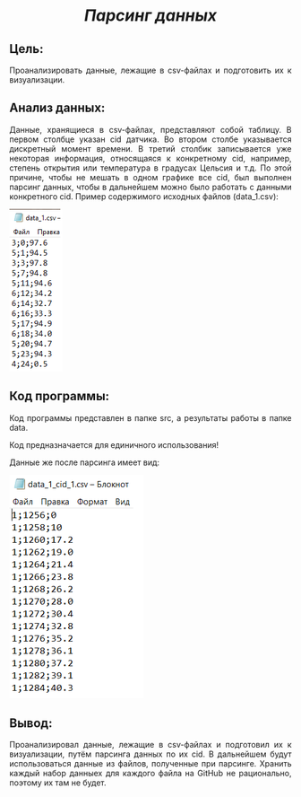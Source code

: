 ***<h1 align = "center">Парсинг данных</a>***

## **Цель:**

<p align = "justify">
Проанализировать данные, лежащие в csv-файлах и подготовить их к визуализации.
</p>

## **Анализ данных:**

<p align = "justify"> 
Данные, хранящиеся в csv-файлах, представляют собой таблицу. В первом столбце указан cid датчика. Во втором столбе указывается дискретный момент времени. В третий столбик записывается уже некоторая информация, относящаяся к конкретному cid, например, степень открытия или температура в градусах Цельсия и т.д. По этой причине, чтобы не мешать в одном графике все cid, был выполнен парсинг данных, чтобы в дальнейшем можно было работать с данными конкретного cid. Пример содержимого исходных файлов (data_1.csv):  
</p>  

![file has not been found](images/data_example.png)  

## **Код программы:**  

<p align = "justify">
Код программы представлен в папке src, а результаты работы в папке data.
</p>

<p align = "justify">
Код предназначается для единичного использования!
</p>

<p align = "justify">
Данные же после парсинга имеет вид:
</p>

![file has not been found](images/data_parsing.png)

## **Вывод:**  

<p align = "justify">
Проанализировал данные, лежащие в csv-файлах и подготовил их к визуализации, путём парсинга данных по их cid. В дальнейшем будут использоваться данные из файлов, полученные при парсинге. Хранить каждый набор данныех для каждого файла на GitHub не рационально, поэтому их там не будет.   
</p>